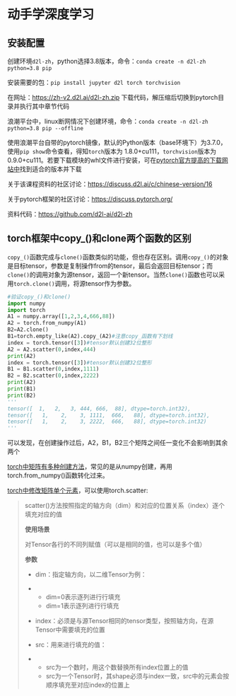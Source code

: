 # 动手学深度学习

## 安装配置

创建环境`d2l-zh`，python选择3.8版本，命令：`conda create -n d2l-zh python=3.8 pip`

安装需要的包：`pip install jupyter d2l torch torchvision`

在网址：https://zh-v2.d2l.ai/d2l-zh.zip 下载代码，解压缩后切换到pytorch目录并执行其中章节代码

浪潮平台中，linux断网情况下创建环境，命令：`conda create -n d2l-zh python=3.8 pip --offline`

使用浪潮平台自带的pytorch镜像，默认的Python版本（base环境下）为3.7.0，使用`pip show`命令查看，得知`torch`版本为 1.8.0+cu111，`torchvision`版本为 0.9.0+cu111。若要下载模块的whl文件进行安装，可在[pytorch官方提高的下载网站中](https://download.pytorch.org/whl/torch_stable.html)找到适合的版本并下载

关于该课程资料的社区讨论：https://discuss.d2l.ai/c/chinese-version/16

关于pytorch框架的社区讨论：https://discuss.pytorch.org/

资料代码：https://github.com/d2l-ai/d2l-zh



## torch框架中copy_()和clone两个函数的区别

`copy_()`函数完成与`clone()`函数类似的功能，但也存在区别。调用`copy_()`的对象是目标tensor，参数是复制操作from的tensor，最后会返回目标tensor；而`clone()`的调用对象为源tensor，返回一个新tensor。当然`clone()`函数也可以采用`torch.clone()`调用，将源tensor作为参数。

```python 
#验证copy_()和clone()
import numpy
import torch
A1 = numpy.array([1,2,3,4,666,88])
A2 = torch.from_numpy(A1)
B2=A2.clone()
B1=torch.empty_like(A2).copy_(A2)#注意copy_函数有下划线
index = torch.tensor([3])#tensor默认创建32位整形
A2 = A2.scatter(0,index,444)
print(A2)
index = torch.tensor([3])#tensor默认创建32位整形
B1 = B1.scatter(0,index,1111)
B2 = B2.scatter(0,index,2222)
print(A2)
print(B1)
print(B2)
'''
tensor([  1,   2,   3, 444, 666,  88], dtype=torch.int32),
tensor([   1,    2,    3, 1111,  666,   88], dtype=torch.int32),
tensor([   1,    2,    3, 2222,  666,   88], dtype=torch.int32)
'''
```

可以发现，在创建操作过后，A2，B1，B2三个矩阵之间任一变化不会影响到其余两个

[torch中矩阵有多种创建方法](https://blog.csdn.net/qq_44250700/article/details/120114104)，常见的是从numpy创建，再用torch.from_numpy()函数转化过来。

[torch中修改矩阵单个元素](https://zhuanlan.zhihu.com/p/382963941)，可以使用torch.scatter:

> scatter()方法按照指定的轴方向（dim）和对应的位置关系（index）逐个填充对应的值
>
> **使用场景**
>
> 对Tensor各行的不同列赋值（可以是相同的值，也可以是多个值）
>
> **参数**
>
> - dim：指定轴方向，以二维Tensor为例：
>
> - - dim=0表示逐列进行行填充
>   - dim=1表示逐列进行行填充
>
> - index：必须是与源Tensor相同的tensor类型，按照轴方向，在源Tensor中需要填充的位置
>
> - src：用来进行填充的值：
>
> - - src为一个数时，用这个数替换所有index位置上的值
>   - src为一个Tensor时，其shape必须与index一致，src中的元素会按顺序填充至对应index的位置上

